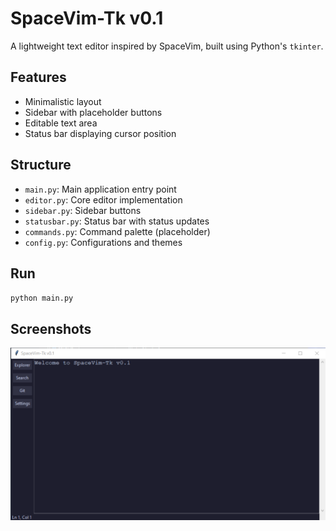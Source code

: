 # SpaceVim-Tk v0.1

A lightweight text editor inspired by SpaceVim, built using Python's `tkinter`.

## Features
- Minimalistic layout
- Sidebar with placeholder buttons
- Editable text area
- Status bar displaying cursor position

## Structure
- `main.py`: Main application entry point
- `editor.py`: Core editor implementation
- `sidebar.py`: Sidebar buttons
- `statusbar.py`: Status bar with status updates
- `commands.py`: Command palette (placeholder)
- `config.py`: Configurations and themes

## Run
`python main.py`

## Screenshots
![Screenshot](./Screenshot%202025-01-20%20170242.png)